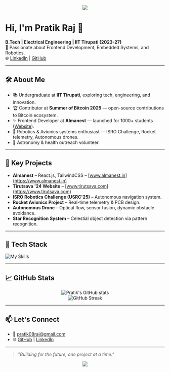 <p align="center">
  <img src="https://capsule-render.vercel.app/api?type=waving&color=gradient&text=Hello!&height=100&section=header"/>
</p>
<h1 >
  Hi, I'm Pratik Raj 👋
</h1>

**B.Tech | Electrical Engineering | IIT Tirupati (2023-27)**  
🚀 Passionate about Frontend Development, Embedded Systems, and Robotics.  
🌐 [LinkedIn](https://www.linkedin.com/in/pratik-raj-295472280/) | [GitHub](https://github.com/0823pratik)

---

## 🛠 About Me
- 📚 Undergraduate at **IIT Tirupati**, exploring tech, engineering, and innovation.
- 🏆 Contributor at **Summer of Bitcoin 2025** — open-source contributions to Bitcoin ecosystem.
- ✨ Frontend Developer at **Almanest** — launched for 1000+ students ([Website](https://www.almanest.in)).
- 🚀 Robotics & Avionics systems enthusiast — ISRO Challenge, Rocket telemetry, Autonomous drones.
- 🌟 Astronomy & health outreach volunteer.

---

## 🧩 Key Projects
- **Almanest** – React.js, TailwindCSS – [www.almanest.in](https://www.almanest.in)
- **Tirutsava '24 Website** – [www.tirutsava.com](https://www.tirutsava.com)
- **ISRO Robotics Challenge (USRC'25)** – Autonomous navigation system.
- **Rocket Avionics Project** – Real-time telemetry & PCB design.
- **Autonomous Drone** – Optical flow, sensor fusion, dynamic obstacle avoidance.
- **Star Recognition System** – Celestial object detection via pattern recognition.

---

## 🔧 Tech Stack
![My Skills](https://skillicons.dev/icons?i=cpp,python,js,html,css,flutter,react,nextjs,tailwind,git,github,figma)

---

## 📈 GitHub Stats
<p align="center">
  <img src="https://github-readme-stats.vercel.app/api?username=0823pratik&show_icons=true&theme=radical" alt="Pratik's GitHub stats" />
  <br />
<img src="https://streak-stats.demolab.com/?user=0823pratik&theme=radical" alt="GitHub Streak" />

<!--   <br />
  <img src="https://github-readme-stats.vercel.app/api/top-langs/?username=0823pratik&layout=compact&theme=radical" alt="Top Languages" /> -->
</p>

---

## 📫 Let's Connect
- 📧 pratik08raj@gmail.com
- 🌐 [GitHub](https://github.com/0823pratik) | [LinkedIn](https://www.linkedin.com/in/pratik-raj-295472280/)

---

> *"Building for the future, one project at a time."*
<p align="center">
  <img src="https://capsule-render.vercel.app/api?type=waving&color=gradient&height=100&section=footer"/>
</p>
